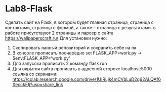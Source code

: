 # Lab8-Flask

Сделать сайт на Flask, в котором будет главная страница, страница с контактами, страница с формой, а также – страница с результатами. в работе присутствуют 2 страницы и парсер с сайта https://wallpaperscraft.ru/ Для установки нужно:

1. Скопировать нанный репозиторий и сохранить себе на пк
2. В консоле прописать поочерёдно set FLASK_APP=work.py -> $env:FLASK_APP='work.py'
3. Для запусска прописать 2 команду flask run
4. Для окрытия сайта прописать в адресной стороке localhost:5000
ссылка со скринами: https://colab.research.google.com/drive/1UIRLjk4mCVbLuD2g62ALQAf6XecckEIj?usp=share_link
